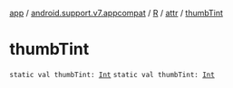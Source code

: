 [app](../../../index.md) / [android.support.v7.appcompat](../../index.md) / [R](../index.md) / [attr](index.md) / [thumbTint](./thumb-tint.md)

# thumbTint

`static val thumbTint: `[`Int`](https://kotlinlang.org/api/latest/jvm/stdlib/kotlin/-int/index.html)
`static val thumbTint: `[`Int`](https://kotlinlang.org/api/latest/jvm/stdlib/kotlin/-int/index.html)